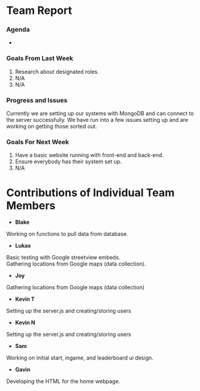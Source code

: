 # Team Report
### Agenda
- 
### Goals From Last Week
1. Research about designated roles.
2. N/A
3. N/A

### Progress and Issues
Currently we are setting up our systems with MongoDB and can connect to the server successfully. We have run into a few issues setting up and are working on getting those sorted out. 

### Goals For Next Week
1. Have a basic website running with front-end and back-end.
2. Ensure everybody has their system set up.
3. N/A

# Contributions of Individual Team Members

- **Blake**

Working on functions to pull data from database.

- **Lukas**

Basic testing with Google streetview embeds.\
Gathering locations from Google maps (data collection).

- **Joy**

Gathering locations from Google maps (data collection)

- **Kevin T**

Setting up the server.js and creating/storing users
  
- **Kevin N**

Setting up the server.js and creating/storing users

- **Sam** 

Working on initial start, ingame, and leaderboard ui design.

- **Gavin**

Developing the HTML for the home webpage.

